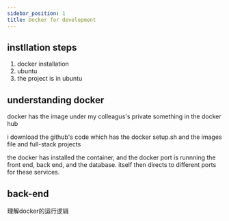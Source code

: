 ```yaml
---
sidebar_position: 1
title: Docker for development
---
```


## instllation steps

1. docker installation
2. ubuntu 
3. the project is in ubuntu

## understanding docker 

docker has the image under my colleagus's private something in the docker hub 

i download the github's code which has the docker  setup.sh and the images file and full-stack projects

the docker has installed the container, and the docker port is runnning the front end, back end, and the database. itself then directs to different ports for these services. 

## back-end 


理解docker的运行逻辑



